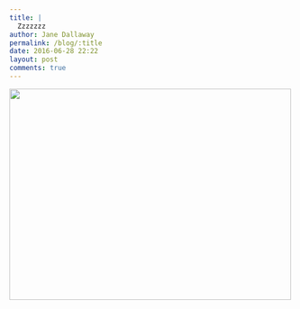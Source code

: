 ```yaml
---
title: |
  Zzzzzzz
author: Jane Dallaway
permalink: /blog/:title
date: 2016-06-28 22:22
layout: post
comments: true
---
```


<div><a href="http://static.skitters.dallaway.com/tp_IMG_9964.JPG"><img src="http://static.skitters.dallaway.com/tp_thumb_IMG_9964.JPG" width="500" height="375"/></a></div>



  

      
